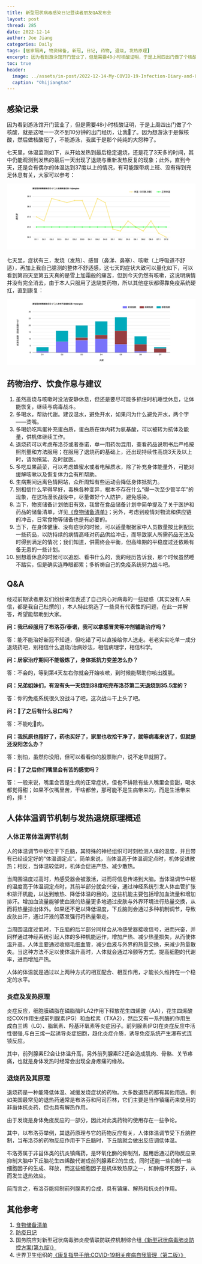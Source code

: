 ```yaml
---
title: 新型冠状病毒感染日记暨读者朋友QA发布会
layout: post
thread: 285
date: 2022-12-14
author: Joe Jiang
categories: Daily
tags: [居家隔离, 物资储备, 新冠, 日记, 药物, 退烧, 发热原理]
excerpt: 因为看到游泳馆开门营业了，但是需要48小时核酸证明，于是上周四出门做了个核酸，就是这唯一一次不到10分钟的出门经历，让我🐑了。因为想游泳于是做核酸，然后做核酸阳了，不能游泳，我属于是那个纯纯的大怨种了。
toc: true
header:
  image: ../assets/in-post/2022-12-14-My-COVID-19-Infection-Diary-and-QA-Teaser.png
  caption: "©️hijiangtao"
---
```


## 感染记录

因为看到游泳馆开门营业了，但是需要48小时核酸证明，于是上周四出门做了个核酸，就是这唯一一次不到10分钟的出门经历，让我🐑了。因为想游泳于是做核酸，然后做核酸阳了，不能游泳，我属于是那个纯纯的大怨种了。

七天里，体温监测如下，从开始发热到最后稳定退烧，还是花了3天多的时间，其中仍能观测到发热的最后一天出现了退烧与重新发热反复的现象；此外，直到今天，还是会有偶尔的体温达到37度以上的情况，有可能跟带病上班、没有得到充足休息有关，大家可以参考：

![](/assets/in-post/2022-12-14-My-COVID-19-Infection-Diary-and-QA-1.png )

七天里，症状有三，发烧（发热）、感冒（鼻涕、鼻塞）、咳嗽（上呼吸道不舒适），再加上我自己臆测的整体不舒适感，这七天的症状大致可以量化如下，可以看到第四天至第五天真的是雪上加霜般的痛苦，但到今天仍然有咳嗽，这说明病情并没有完全消去，由于本人只服用了退烧类药物，所以其他症状都得靠免疫系统硬扛，直到康复：

![](/assets/in-post/2022-12-14-My-COVID-19-Infection-Diary-and-QA-2.png )

## 药物治疗、饮食作息与建议

1. 虽然高烧与咳嗽时没法安静休息，但还是要尽可能多抓住时机睡觉休息，让体能恢复，继续与病毒战斗。
2. 多喝水，帮助代谢。建议温水，避免开水，如果问为什么避免开水，两个字——烫嘴。
3. 多喝奶吃鸡蛋补充蛋白质，蛋白质在体内转为氨基酸，可以被转为抗体及能量，供机体继续工作。
4. 退烧药可以考虑布洛芬或者泰诺，单一用药勿混用，查看药品说明书后严格按照剂量和方法服用；在服用了退烧药的基础上，还出现持续性高烧3天及以上时，请勿拖延、及时就医。
5. 多吃瓜果蔬菜，可以考虑蜂蜜水或者电解质水，除了补充身体能量外，可能对缓解咳嗽以及恢复体力会有所帮助。
6. 生病期间远离色情网站，众所周知有些运动会降低身体抵抗力。
7. 别相信什么早得早好，毒株各种变异，根本不存在什么“得一次至少管半年”的现象，在这场漫长战役中，尽量做好个人防护，避免感染。
8. 当下，物资储备计划依旧有效，我曾在食品储备计划中简单提及了关于医护和药品的储备清单，详见[《食物储备清单》](https://hijiangtao.github.io/2022/11/24/Food-Reserve-Plan/)；另外，考虑到疫情对物流和供应链的冲击，日常食物等储备也是有必要的。
9. 当下，在身体健康、没有症状的时候，可以适量根据家中人员数量按比例配比一些药品，以防持续的病情高峰对药品供给冲击，而导致家人所需药品无法及时得到满足的情况；我们知道，供需终会平衡，但高峰期的平稳度过还依赖有备无患的一些计划。
10. 别想着休息的时候可以追剧、看书什么的，我的经历告诉我，那个时候虽然睡不踏实，但是确实连睁眼都累；多祈祷自己的免疫系统努力战斗吧。

## Q&A

经过前期读者朋友们纷纷来信表述了自己内心对病毒的一些疑惑（其实没有人来信，都是我自己杜撰的），本人特此挑选了一些具有代表性的问题，在此一并解答，希望能帮助到大家。

**问：我已经服用了布洛芬/泰诺，我可以拿感冒灵等冲剂辅助治疗吗？**

答：能不能治好新冠不知道，但吃错了可以直接给你人送走。老老实实吃单一成分退烧药吧，别相信什么退烧/治病妙法，相信病理学，相信科学。

**问：居家治疗期间不能锻炼了，身体抵抗力变差怎么办？**

答：不会的，等到第4天左右你就会开始咳嗽，到时候能帮助你咳出腹肌。

**问：兄弟姐妹们，有没有头一天烧到38度吃完布洛芬第二天退烧到35.5度的？**

答：你的免疫系统很久没战斗了吧，这次战斗干上头了吧。

**问：🐑了之后有什么忌口吗？**

答：不能吃🐑肉。

**问：我抗原也囤好了，药也买好了，家里也收拾干净了，就等病毒来访了，但就是还没阳怎么办？**

答：别怕，虽然你没阳，但可以看看你的股票账户，说不定早就阴了。

**问：🐑了之后你们嘴里会有苦的感觉吗？**

答：一般来说，嘴里会苦是生病的正常症状，但也不排除有些人嘴里会变甜，喝水都觉得甜；如果不仅嘴里苦，干啥都苦，那可能不是生病带来的，而是生活带来的，摔！

## 人体体温调节机制与发热退烧原理概述

### 人体正常体温调节机制

人的体温调节中枢位于下丘脑，其特殊的神经组织可时刻检测人体的温度，并且带有已经设定好的“体温调定点”。简单来说，当体温高于体温调定点时，机体促进散热；相反，当体温较低时，机体会促进产热、减少散热。

当周围温度过高时，热感受器会被激活，进而将信息传递到大脑。当体温调节中枢的温度高于体温调定点时，其前半部分就会兴奋，通过神经系统引发人体血管扩张和排汗机能，以达到散热、降低体温的目的。这些机能主要包括增加血流量和增加排汗。增加血流量能够使血液的热量更多地通过皮肤与外界环境进行热量交换，从而将热量排出体外。如果还不足以降低温度，下丘脑则会通过多种机制调节，导致皮肤出汗，通过汗液的蒸发强行将热量带走。

当周围温度过低时，下丘脑的后半部分同样会从冷感受器接收信号，进而兴奋，并同样通过神经系统引起人体的多种机能运作，增加产热、减少热量损失，从而使体温升高。人体主要通过收缩毛细血管，减少血液与外界的热量交换，来减少热量散失。当这种方法不足以使体温升高时，人体就会通过冷颤等方式，提高细胞的代谢率，进而增加产热。

人体的体温就是通过以上两种方式的相互配合、相互作用，才能长久维持在一个稳定的水平。

### 炎症及发热原理

炎症反应，细胞膜磷脂在磷脂酶PLA2作用下释放花生四烯酸（AA），花生四烯酸经COX作用生成前列腺素(PG）和血栓素（TXA2），然后又有一系列酶的作用生成白三烯（LG）、脂氧素、羟基环氧素等炎症因子。前列腺素(PG)在炎症反应中活性很强,与白三烯一起诱导炎症细胞，趋化炎症介质，诱导免疫系统产生瀑布式连锁反应。

其中，前列腺素E2会让体温升高，另外前列腺素E2还会造成肌肉、骨骼、关节疼痛，也就是身体发热时经常会出现全身疼痛的缘故。

### 退烧药及其原理

退烧药是一种能降低体温、减缓发烧症状的药物。大多数退热药都有其他用途。例如美国最常见的退热药通常是布洛芬和阿司匹林，它们主要是当作镇痛药来使用的非甾体抗炎药，但也具有解热作用。

由于发烧是身体免疫反应的一部分，因此对此类药物的使用存在一些争论。

其中，以布洛芬举例，其退药原理与它的药物反应有关，人体体温调节受下丘脑控制，当布洛芬的药物反应作用于下丘脑时，下丘脑就会做出反应调低体温。

布洛芬属于非甾体类的抗炎镇痛药，是环氧化酶的抑制剂，服用后通过药物反应来抑制大脑中下丘脑花生四烯酸代谢成前列腺素E2的生成，同时还能一些抑制一些细胞因子的生成、释放，而这些细胞因子是机体致热原之一，如肿瘤坏死因子，从而发生退热效应。

简而言之，布洛芬能抑制前列腺素的合成，具有镇痛、解热和抗炎的作用。

## 其他参考

1. [食物储备清单](https://hijiangtao.github.io/2022/11/24/Food-Reserve-Plan/)
2. [防疫日记](https://hijiangtao.github.io/2022/03/26/Anti-COVID-19-Diary/)
3. 国务院应对新型冠状病毒肺炎疫情联防联控机制综合组[《新型冠状病毒肺炎防控方案(第九版)》](http://www.gov.cn/xinwen/2022-06/28/content_5698168.htm)
4. 世界卫生组织的[《康复指导手册:COVID-19相关疾病自我管理（第二版）》](https://apps.who.int/iris/handle/10665/349695)
